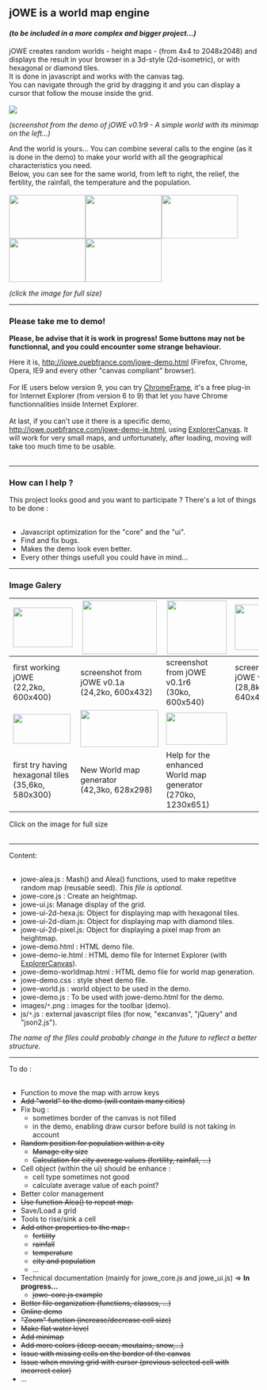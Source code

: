 ## jOWE is a world map engine ##
#### _(to be included in a more complex and bigger project...)_ ####

jOWE creates random worlds - height maps - (from 4x4 to 2048x2048) and displays the result in your browser in a 3d-style (2d-isometric), or with hexagonal or diamond tiles.<br>
It is done in javascript and works with the canvas tag.<br>
You can navigate through the grid by dragging it and you can display a cursor that follow the mouse inside the grid.<br>
<br>
<img src='http://jowe.ouebfrance.com/screenshots/jOWE-07.png' />

<i>(screenshot from the demo of jOWE v0.1r9 - A simple world with its minimap on the left...)</i>

And the world is yours... You can combine several calls to the engine (as it is done in the demo) to make your world with all the geographical characteristics you need.<br>
Below, you can see for the same world, from left to right, the relief, the fertility, the rainfall, the temperature and the population.<br>
<br>
<a href='http://jowe.ouebfrance.com/screenshots/jOWE-08-relief.png'><img src='http://jowe.ouebfrance.com/screenshots/jOWE-08-relief.png' alt='' height='88' width='154' /></a><a href='http://jowe.ouebfrance.com/screenshots/jOWE-08-fertility.png'><img src='http://jowe.ouebfrance.com/screenshots/jOWE-08-fertility.png' alt='' height='88' width='154' /></a><a href='http://jowe.ouebfrance.com/screenshots/jOWE-08-rainfall.png'><img src='http://jowe.ouebfrance.com/screenshots/jOWE-08-rainfall.png' alt='' height='88' width='154' /></a><a href='http://jowe.ouebfrance.com/screenshots/jOWE-08-temperature.png'><img src='http://jowe.ouebfrance.com/screenshots/jOWE-08-temperature.png' alt='' height='88' width='154' /></a><a href='http://jowe.ouebfrance.com/screenshots/jOWE-08-population.png'><img src='http://jowe.ouebfrance.com/screenshots/jOWE-08-population.png' alt='' height='88' width='154' /></a>

<i>(click the image for full size)</i>

<hr />

<h3>Please take me to demo!</h3>

<b>Please, be advise that it is work in progress! Some buttons may not be functionnal, and you could encounter some strange behaviour.</b>

Here it is, <a href='http://jowe.ouebfrance.com/jowe-demo.html'>http://jowe.ouebfrance.com/jowe-demo.html</a> (Firefox, Chrome, Opera, IE9 and every other "canvas compliant" browser).<br>
<br>
For IE users below version 9, you can try <a href='http://www.google.com/chromeframe'>ChromeFrame</a>, it's a free plug-in for Internet Explorer (from version 6 to 9) that let you have Chrome functionnalities inside Internet Explorer.<br>
<br>
At last, if you can't use it there is a specific demo, <a href='http://jowe.ouebfrance.com/jowe-demo-ie.html'>http://jowe.ouebfrance.com/jowe-demo-ie.html</a>, using <a href='http://code.google.com/p/explorercanvas/'>ExplorerCanvas</a>. It will work for very small maps, and unfortunately, after loading, moving will take too much time to be usable.<br>
<br>
<hr />

<h3>How can I help ?</h3>

This project looks good and you want to participate ? There's a lot of things to be done :<br>
<br>
<ul><li>Javascript optimization for the "core" and the "ui".<br>
</li><li>Find and fix bugs.<br>
</li><li>Makes the demo look even better.<br>
</li><li>Every other things usefull you could have in mind...</li></ul>


<hr />

<h3>Image Galery</h3>

<table><thead><th><a href='http://jowe.ouebfrance.com/screenshots/jOWE-01.png'> <img src='http://jowe.ouebfrance.com/screenshots/jOWE-01.png' alt='' height='80' width='120' /> </a></th><th><a href='http://jowe.ouebfrance.com/screenshots/jOWE-02.png'> <img src='http://jowe.ouebfrance.com/screenshots/jOWE-02.png' alt='' height='108' width='150' /> </a></th><th><a href='http://jowe.ouebfrance.com/screenshots/jOWE-03.png'> <img src='http://jowe.ouebfrance.com/screenshots/jOWE-03.png' alt='' height='108' width='120' /> </a></th><th><a href='http://jowe.ouebfrance.com/screenshots/jOWE-05.png'> <img src='http://jowe.ouebfrance.com/screenshots/jOWE-05.png' alt='' height='92' width='128' /> </a></th><th><a href='http://jowe.ouebfrance.com/screenshots/jOWE-04-300x300.png'> <img src='http://jowe.ouebfrance.com/screenshots/jOWE-04-300x300.png' alt='300x300 map' height='72' width='144' /> </a></th><th><a href='http://jowe.ouebfrance.com/screenshots/jOWE-06.png'> <img src='http://jowe.ouebfrance.com/screenshots/jOWE-06.png' alt='' height='77' width='110' /> </a></th></thead><tbody>
<tr><td>first working jOWE<br />(22,2ko, 600x400)</td><td>screenshot from jOWE v0.1a<br />(24,2ko, 600x432)</td><td>screenshot from jOWE v0.1r6<br />(30ko, 600x540)</td><td>screenshot from jOWE v0.1r7<br />(28,8ko, 640x460)</td><td>300x300 world map<br />(617ko, 3600x1800)</td><td>screenshot from jOWE v0.1r8<br />(30,7ko, 660x462)</td></tr>
<tr><td><a href='http://jowe.ouebfrance.com/screenshots/jOWE-09-hexagonal-tiles.png'> <img src='http://jowe.ouebfrance.com/screenshots/jOWE-09-hexagonal-tiles.png' alt='' height='60' width='116' /> </a></td><td><a href='http://jowe.ouebfrance.com/screenshots/jOWE-10-world-map.png'> <img src='http://jowe.ouebfrance.com/screenshots/jOWE-10-world-map.png' alt='' height='75' width='157' /> </a></td><td><a href='http://jowe.ouebfrance.com/screenshots/jOWE-11-world-map-help.png'> <img src='http://jowe.ouebfrance.com/screenshots/jOWE-11-world-map-help.png' alt='' height='65' width='123' /> </a></td></tr>
<tr><td>first try having hexagonal tiles<br />(35,6ko, 580x300)</td><td>New World map generator<br />(42,3ko, 628x298)</td><td>Help for the enhanced World map generator<br />(270ko, 1230x651)</td></tr></tbody></table>

Click on the image for full size<br>
<br>
<hr />

Content:<br>
<br>
<ul><li>jowe-alea.js : Mash() and Alea() functions, used to make repetitve random map (reusable seed). <i>This file is optional.</i>
</li><li>jowe-core.js : Create an heightmap.<br>
</li><li>jowe-ui.js: Manage display of the grid.<br>
</li><li>jowe-ui-2d-hexa.js: Object for displaying map with hexagonal tiles.<br>
</li><li>jowe-ui-2d-diam.js: Object for displaying map with diamond tiles.<br>
</li><li>jowe-ui-2d-pixel.js: Object for displaying a pixel map from an heightmap.<br>
</li><li>jowe-demo.html : HTML demo file.<br>
</li><li>jowe-demo-ie.html : HTML demo file for Internet Explorer (with <a href='http://code.google.com/p/explorercanvas/'>ExplorerCanvas</a>).<br>
</li><li>jowe-demo-worldmap.html : HTML demo file for world map generation.<br>
</li><li>jowe-demo.css : style sheet demo file.<br>
</li><li>jowe-world.js : world object to be used in the demo.<br>
</li><li>jowe-demo.js : To be used with jowe-demo.html for the demo.<br>
</li><li>images/<code>*</code>.png : images for the toolbar (demo).<br>
</li><li>js/<code>*</code>.js : external javascript files (for now, "excanvas", "jQuery" and "json2.js").</li></ul>

<i>The name of the files could probably change in the future to reflect a better structure.</i>

<hr />
To do :<br>
<br>
<ul><li>Function to move the map with arrow keys<br>
</li><li><del>Add "world" to the demo (will contain many cities)</del>
</li><li>Fix bug :<br>
<ul><li>sometimes border of the canvas is not filled<br>
</li><li>in the demo, enabling draw cursor before build is not taking in account<br>
</li></ul></li><li><del>Random position for population within a city</del>
<ul><li><del>Manage city size</del>
</li><li><del>Calculation for city average values (fertility, rainfall, ...)</del>
</li></ul></li><li>Cell object (within the ui) should be enhance :<br>
<ul><li>cell type sometimes not good<br>
</li><li>calculate average value of each point?<br>
</li></ul></li><li>Better color management<br>
</li><li><del>Use function Alea() to repeat map.</del>
</li><li>Save/Load a grid<br>
</li><li>Tools to rise/sink a cell<br>
</li><li><del>Add other properties to the map :</del>
<ul><li><del>fertility</del>
</li><li><del>rainfall</del>
</li><li><del>temperature</del>
</li><li><del>city and population</del>
</li><li>...<br>
</li></ul></li><li>Technical documentation (mainly for jowe_core.js and jowe_ui.js) => <b>In progress...</b>
<ul><li><del>jowe-core.js example</del>
</li></ul></li><li><del>Better file organization (functions, classes, ...)</del>
</li><li><del>Online demo</del>
</li><li><del>"Zoom" function (increase/decrease cell size)</del>
</li><li><del>Make flat water level</del>
</li><li><del>Add minimap</del>
</li><li><del>Add more colors (deep ocean, moutains, snow,...)</del>
</li><li><del>Issue with missing cells on the border of the canvas</del>
</li><li><del>Issue when moving grid with cursor (previous selected cell with incorrect color)</del>
</li><li>...